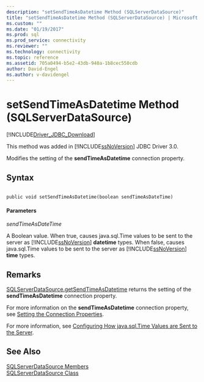```yaml
---
description: "setSendTimeAsDatetime Method (SQLServerDataSource)"
title: "setSendTimeAsDatetime Method (SQLServerDataSource) | Microsoft Docs"
ms.custom: ""
ms.date: "01/19/2017"
ms.prod: sql
ms.prod_service: connectivity
ms.reviewer: ""
ms.technology: connectivity
ms.topic: reference
ms.assetid: 705a0494-b5e2-43db-940a-1b8cec550cdb
author: David-Engel
ms.author: v-davidengel
---
```

# setSendTimeAsDatetime Method (SQLServerDataSource)
[!INCLUDE[Driver_JDBC_Download](../../../includes/driver_jdbc_download.md)]

  This method was added in [!INCLUDE[ssNoVersion](../../../includes/ssnoversion-md.md)] JDBC Driver 3.0.  
  
 Modifies the setting of the **sendTimeAsDatetime** connection property.  
  
## Syntax  
  
```  
  
public void setSendTimeAsDatetime(boolean sendTimeAsDateTime)  
```  
  
#### Parameters  
 *sendTimeAsDateTime*  
  
 A Boolean value. When true, causes java.sql.Time values to be sent to the server as [!INCLUDE[ssNoVersion](../../../includes/ssnoversion-md.md)] **datetime** types. When false, causes java.sql.Time values to be sent to the server as [!INCLUDE[ssNoVersion](../../../includes/ssnoversion-md.md)] **time** types.  
  
## Remarks  
 [SQLServerDataSource.getSendTimeAsDatetime](../../../connect/jdbc/reference/getsendtimeasdatetime-method-sqlserverdatasource.md) returns the setting of the **sendTimeAsDatetime** connection property.  
  
 For more information on the **sendTimeAsDatetime** connection property, see [Setting the Connection Properties](../../../connect/jdbc/setting-the-connection-properties.md).  
  
 For more information, see [Configuring How java.sql.Time Values are Sent to the Server](../../../connect/jdbc/configuring-how-java-sql-time-values-are-sent-to-the-server.md).  
  
## See Also  
 [SQLServerDataSource Members](../../../connect/jdbc/reference/sqlserverdatasource-members.md)   
 [SQLServerDataSource Class](../../../connect/jdbc/reference/sqlserverdatasource-class.md)  
  
  
